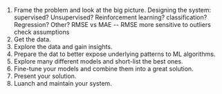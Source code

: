 1. Frame the problem and look at the big picture.
Designing the system:
	supervised? Unsupervised? Reinforcement learning?
	classification? Regression? Other?
	RMSE vs MAE -- RMSE more sensitive to outliers
	check assumptions
2. Get the data.
3. Explore the data and gain insights.
4. Prepare the dat to better expose underlying patterns to ML algorithms. 
5. Explore many different models and short-list the best ones.
6. Fine-tune your models and combine them into a great solution.
7. Present your solution. 
8. Luanch and maintain your system. 
